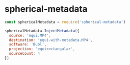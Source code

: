 # spherical-metadata


```javascript
const sphericalMetadata = require('spherical-metadata')

sphericalMetadata.InjectMetadata({
  source: 'equi.MP4',
  destination: 'equi-with-metadata.MP4',
  software: 'Bubl',
  projection: 'equirectangular',
  sourceCount: 4
})

```
